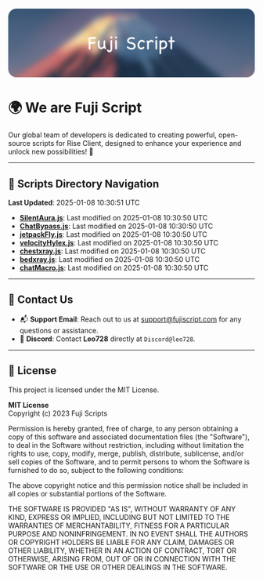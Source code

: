 ![Banner](.github/b.webp)

# 🌍 **We are Fuji Script**

Our global team of developers is dedicated to creating powerful, open-source scripts for Rise Client, designed to enhance your experience and unlock new possibilities! 🌟

---
<!-- SCRIPTS_NAVIGATION_START -->
## 📂 **Scripts Directory Navigation**

**Last Updated**: 2025-01-08 10:30:51 UTC

- **[SilentAura.js](scripts/SilentAura.js)**: Last modified on 2025-01-08 10:30:50 UTC
- **[ChatBypass.js](scripts/ChatBypass.js)**: Last modified on 2025-01-08 10:30:50 UTC
- **[jetpackFly.js](scripts/jetpackFly.js)**: Last modified on 2025-01-08 10:30:50 UTC
- **[velocityHylex.js](scripts/velocityHylex.js)**: Last modified on 2025-01-08 10:30:50 UTC
- **[chestxray.js](scripts/chestxray.js)**: Last modified on 2025-01-08 10:30:50 UTC
- **[bedxray.js](scripts/bedxray.js)**: Last modified on 2025-01-08 10:30:50 UTC
- **[chatMacro.js](scripts/chatMacro.js)**: Last modified on 2025-01-08 10:30:50 UTC

<!-- SCRIPTS_NAVIGATION_END -->

---

## 💬 **Contact Us**  
- 📬 **Support Email**: Reach out to us at [support@fujiscript.com](mailto:support@fujiscript.com) for any questions or assistance.  
- 💬 **Discord**: Contact **Leo728** directly at `Discord@leo728`.

---

## 📜 **License**

This project is licensed under the MIT License.  

**MIT License**  
Copyright (c) 2023 Fuji Scripts  

Permission is hereby granted, free of charge, to any person obtaining a copy of this software and associated documentation files (the "Software"), to deal in the Software without restriction, including without limitation the rights to use, copy, modify, merge, publish, distribute, sublicense, and/or sell copies of the Software, and to permit persons to whom the Software is furnished to do so, subject to the following conditions:  

The above copyright notice and this permission notice shall be included in all copies or substantial portions of the Software.  

THE SOFTWARE IS PROVIDED "AS IS", WITHOUT WARRANTY OF ANY KIND, EXPRESS OR IMPLIED, INCLUDING BUT NOT LIMITED TO THE WARRANTIES OF MERCHANTABILITY, FITNESS FOR A PARTICULAR PURPOSE AND NONINFRINGEMENT. IN NO EVENT SHALL THE AUTHORS OR COPYRIGHT HOLDERS BE LIABLE FOR ANY CLAIM, DAMAGES OR OTHER LIABILITY, WHETHER IN AN ACTION OF CONTRACT, TORT OR OTHERWISE, ARISING FROM, OUT OF OR IN CONNECTION WITH THE SOFTWARE OR THE USE OR OTHER DEALINGS IN THE SOFTWARE.  
